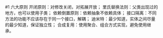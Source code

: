 #1 六大原则
开闭原则：对修改关闭，对拓展开放；
里氏替换法则：父类出现过的地方，也可以使用子类；
依赖倒置原则：依赖抽象不依赖具体；
接口隔离：不同方法的功能不应该存在于同一个接口，解耦；
迪米特：最少知道，实体之间尽量的最少知道，保证独立性；
合成复用：使用聚合、组合方式实现，避免使用继承。

